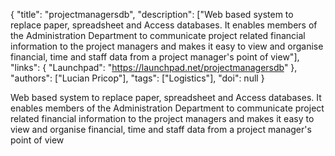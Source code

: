 {
  "title": "projectmanagersdb",
  "description": ["Web based system to replace paper, spreadsheet and Access databases. It enables members of the Administration Department to communicate project related financial information to the project managers and makes it easy to view and organise financial, time and staff data from a project manager's point of view"],
  "links": {
    "Launchpad": "https://launchpad.net/projectmanagersdb"
  },
  "authors": ["Lucian Pricop"],
  "tags": ["Logistics"],
  "doi": null
}

<!-- Generated by csv2md.R – do not edit by hand -->

Web based system to replace paper, spreadsheet and Access databases. It enables members of the Administration Department to communicate project related financial information to the project managers and makes it easy to view and organise financial, time and staff data from a project manager's point of view